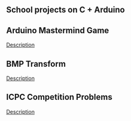 ## School projects on **C** + **Arduino**

## Arduino Mastermind Game
[Description](https://github.com/CoolmixZero/projects-school-c/blob/main/arduino-mastermind/Mastermind.pdf)

## BMP Transform
[Description](https://github.com/CoolmixZero/projects-school-c/blob/main/bmp/BMP%20Transform!.pdf)

## ICPC Competition Problems
[Description](https://github.com/CoolmixZero/projects-school-c/blob/main/icpc-competition-problems/Some%20Problems%20to%20Solve.pdf)
